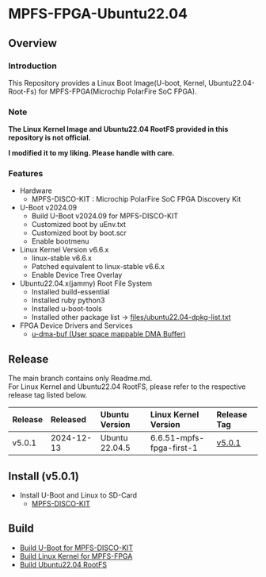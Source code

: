 MPFS-FPGA-Ubuntu22.04
====================================================================================

Overview
------------------------------------------------------------------------------------

### Introduction

This Repository provides a Linux Boot Image(U-boot, Kernel, Ubuntu22.04-Root-Fs) for MPFS-FPGA(Microchip PolarFire SoC FPGA).

### Note

**The Linux Kernel Image and Ubuntu22.04 RootFS provided in this repository is not official.**

**I modified it to my liking. Please handle with care.**

### Features

* Hardware
  + MPFS-DISCO-KIT : Microchip PolarFire SoC FPGA Discovery Kit
* U-Boot v2024.09
  + Build U-Boot v2024.09 for MPFS-DISCO-KIT
  + Customized boot by uEnv.txt
  + Customized boot by boot.scr
  + Enable bootmenu
* Linux Kernel Version v6.6.x
  + linux-stable v6.6.x
  + Patched equivalent to linux-stable v6.6.x
  + Enable Device Tree Overlay
* Ubuntu22.04.x(jammy) Root File System
  + Installed build-essential
  + Installed ruby python3
  + Installed u-boot-tools
  + Installed other package list -> [files/ubuntu22.04-dpkg-list.txt](files/ubuntu22.04-dpkg-list.txt)
* FPGA Device Drivers and Services
  + [u-dma-buf (User space mappable DMA Buffer)](https://github.com/ikwzm/udmabuf)

Release
------------------------------------------------------------------------------------

The main branch contains only Readme.md.     
For Linux Kernel and Ubuntu22.04 RootFS, please refer to the respective release tag listed below.

| Release | Released   | Ubuntu Version | Linux Kernel Version     | Release Tag |
|:--------|:-----------|:---------------|:-------------------------|:------------|
| v5.0.1  | 2024-12-13 | Ubuntu 22.04.5 | 6.6.51-mpfs-fpga-first-1 | [v5.0.1](https://github.com/ikwzm/MPFS-FPGA-Ubuntu22.04/tree/v5.0.1)

Install (v5.0.1)
------------------------------------------------------------------------------------

* Install U-Boot and Linux to SD-Card
  + [MPFS-DISCO-KIT](doc/install/mpfs-disco-kit.md)

Build
------------------------------------------------------------------------------------

* [Build U-Boot for MPFS-DISCO-KIT](doc/build/u-boot-mpfs-disco-kit.md)
* [Build Linux Kernel for MPFS-FPGA](doc/build/linux-kernel-6.6.51-mpfs-fpga-first.md)
* [Build Ubuntu22.04 RootFS](doc/build/ubuntu22.04.md)

